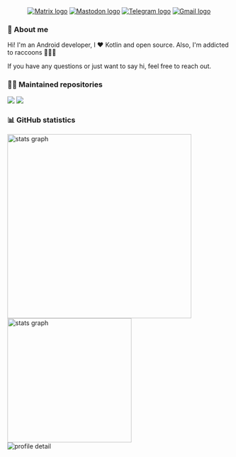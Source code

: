 <!-- badge -->
<div align="center">
  <a href="https://matrix.to/#/@dieguitux8623:matrix.org" target="_blank"><img alt="Matrix logo" src="https://img.shields.io/badge/matrix-8cffb2?logo=Matrix" /></a>
  <a href="https://androiddev.social/@janTeko" target="_blank"><img alt="Mastodon logo" src="https://img.shields.io/badge/mastodon-bfbfff?logo=Mastodon" /></a>
  <a href="https://t.me/akesi_seli" target="_blank"><img alt="Telegram logo" src="https://img.shields.io/badge/telegram-cdebff?logo=Telegram" /></a>
  <a href="mailto:andonguenena@gmail.com" target="_blank"><img alt="Gmail logo" src="https://img.shields.io/badge/email-ff9bb5?logo=Gmail" /></a>
</div>

### 🌟 About me

Hi! I'm an Android developer, I ❤️ Kotlin and open source. Also, I'm addicted to raccoons 🦝🦝🦝

If you have any questions or just want to say hi, feel free to reach out.

### 👨‍💻 Maintained repositories

<div>
  <img src="https://github-readme-stats.vercel.app/api/pin/?username=LiveFastEatTrashRaccoon&repo=RaccoonForLemmy&theme=tokyonight" />
  <img src="https://github-readme-stats.vercel.app/api/pin/?username=LiveFastEatTrashRaccoon&repo=RaccoonForFriendica&theme=tokyonight" />
</div>

### 📊 GitHub statistics

<div>
  <img alt="stats graph" width="415" src="https://streak-stats.demolab.com/?user=AkesiSeli&theme=midnight_purple&hide_border=true" />
  <img alt="stats graph" width="280" src="http://github-profile-summary-cards.vercel.app/api/cards/stats?username=AkesiSeli&hide=stars&theme=midnight_purple" />
</div>
<div>
  <img alt="profile detail" src="http://github-profile-summary-cards.vercel.app/api/cards/profile-details?username=AkesiSeli&theme=midnight_purple" />
</div>

<!---
AkesiSeli/AkesiSeli is a ✨ special ✨ repository because its `README.md` (this file) appears on your GitHub profile.
You can click the Preview link to take a look at your changes.
--->

